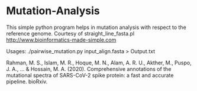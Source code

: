 # Mutation-Analysis
This simple python program helps in mutation analysis with respect to the reference genome. Courtesy of straight_line_fasta.pl http://www.bioinformatics-made-simple.com

Usages: ./pairwise_mutation.py input_align.fasta > Output.txt

Rahman, M. S., Islam, M. R., Hoque, M. N., Alam, A. R. U., Akther, M., Puspo, J. A., ... & Hossain, M. A. (2020). Comprehensive annotations of the mutational spectra of SARS-CoV-2 spike protein: a fast and accurate pipeline. bioRxiv.
